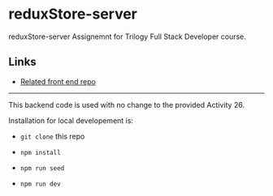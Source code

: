 # reduxStore-server

reduxStore-server
 Assignemnt for Trilogy Full Stack Developer course.

## Links

* [Related front end repo](https://github.com/macoovacany/reduxStore-client)

----

This backend code is used with no change to the provided Activity 26. 

Installation for local developement  is:

* ```git clone``` this repo

* ```npm install```

* ```npm run seed```

* ```npm run dev```

